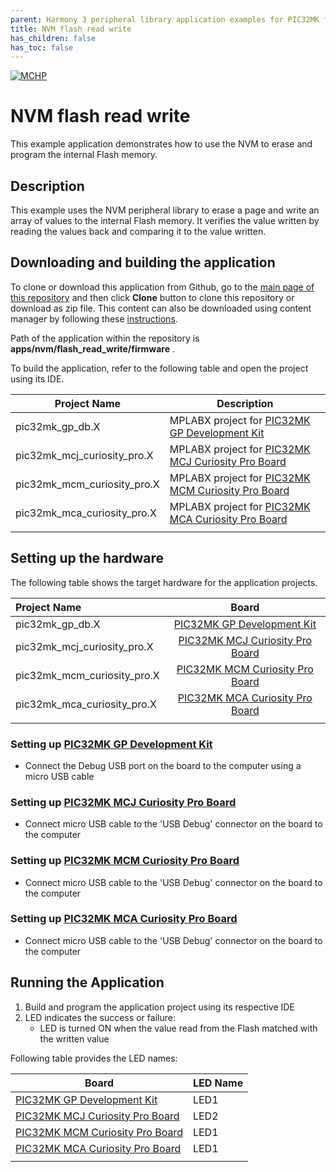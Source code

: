 ```yaml
---
parent: Harmony 3 peripheral library application examples for PIC32MK family
title: NVM flash read write 
has_children: false
has_toc: false
---
```


[![MCHP](https://www.microchip.com/ResourcePackages/Microchip/assets/dist/images/logo.png)](https://www.microchip.com)

# NVM flash read write

This example application demonstrates how to use the NVM to erase and program the internal Flash memory.

## Description

This example uses the NVM peripheral library to erase a page and write an array of values to the internal Flash memory. It verifies the value written by reading the values back and comparing it to the value written.

## Downloading and building the application

To clone or download this application from Github, go to the [main page of this repository](https://github.com/Microchip-MPLAB-Harmony/csp_apps_pic32mk) and then click **Clone** button to clone this repository or download as zip file.
This content can also be downloaded using content manager by following these [instructions](https://github.com/Microchip-MPLAB-Harmony/contentmanager/wiki).

Path of the application within the repository is **apps/nvm/flash_read_write/firmware** .

To build the application, refer to the following table and open the project using its IDE.

| Project Name      | Description                                    |
| ----------------- | ---------------------------------------------- |
| pic32mk_gp_db.X | MPLABX project for [PIC32MK GP Development Kit](https://www.microchip.com/developmenttools/ProductDetails/dm320106) |
| pic32mk_mcj_curiosity_pro.X | MPLABX project for [PIC32MK MCJ Curiosity Pro Board](https://www.microchip.com/en-us/development-tool/DT100113) |
| pic32mk_mcm_curiosity_pro.X | MPLABX project for [PIC32MK MCM Curiosity Pro Board](https://www.microchip.com/en-us/development-tool/EV31E34A) |
| pic32mk_mca_curiosity_pro.X | MPLABX project for [PIC32MK MCA Curiosity Pro Board](https://www.microchip.com/en-us/development-tool/EV15D86A) |
|||

## Setting up the hardware

The following table shows the target hardware for the application projects.

| Project Name| Board|
|:---------|:---------:|
| pic32mk_gp_db.X | [PIC32MK GP Development Kit](https://www.microchip.com/developmenttools/ProductDetails/dm320106) |
| pic32mk_mcj_curiosity_pro.X | [PIC32MK MCJ Curiosity Pro Board](https://www.microchip.com/en-us/development-tool/DT100113) |
| pic32mk_mcm_curiosity_pro.X | [PIC32MK MCM Curiosity Pro Board](https://www.microchip.com/en-us/development-tool/EV31E34A) |
| pic32mk_mca_curiosity_pro.X | [PIC32MK MCA Curiosity Pro Board](https://www.microchip.com/en-us/development-tool/EV15D86A) |
|||

### Setting up [PIC32MK GP Development Kit](https://www.microchip.com/developmenttools/ProductDetails/dm320106)

- Connect the Debug USB port on the board to the computer using a micro USB cable

### Setting up [PIC32MK MCJ Curiosity Pro Board](https://www.microchip.com/en-us/development-tool/DT100113)

- Connect micro USB cable to the 'USB Debug' connector on the board to the computer

### Setting up [PIC32MK MCM Curiosity Pro Board](https://www.microchip.com/en-us/development-tool/EV31E34A)

- Connect micro USB cable to the 'USB Debug' connector on the board to the computer

### Setting up [PIC32MK MCA Curiosity Pro Board](https://www.microchip.com/en-us/development-tool/EV15D86A)

- Connect micro USB cable to the 'USB Debug' connector on the board to the computer


## Running the Application

1. Build and program the application project using its respective IDE
2. LED indicates the success or failure:
    - LED is turned ON when the value read from the Flash matched with the written value

Following table provides the LED names:

| Board      | LED Name |
| ---------- |--------- |
|  [PIC32MK GP Development Kit](https://www.microchip.com/developmenttools/ProductDetails/dm320106)  | LED1 |
|  [PIC32MK MCJ Curiosity Pro Board](https://www.microchip.com/en-us/development-tool/DT100113)  | LED2 |
|  [PIC32MK MCM Curiosity Pro Board](https://www.microchip.com/en-us/development-tool/EV31E34A)  | LED1  |
|  [PIC32MK MCA Curiosity Pro Board](https://www.microchip.com/en-us/development-tool/EV15D86A)  | LED1  |
||||
